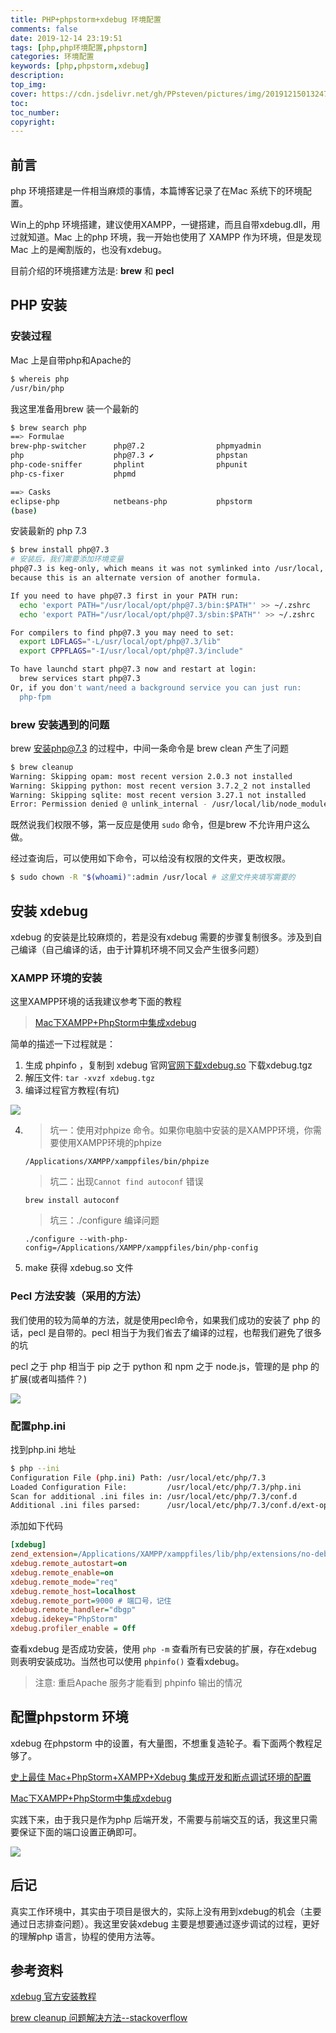 ```yaml
---
title: PHP+phpstorm+xdebug 环境配置
comments: false
date: 2019-12-14 23:19:51
tags: [php,php环境配置,phpstorm]
categories: 环境配置
keywords: [php,phpstorm,xdebug]
description:
top_img: 
cover: https://cdn.jsdelivr.net/gh/PPsteven/pictures/img/20191215013247.png
toc:
toc_number:
copyright:
---
```


## 前言
php 环境搭建是一件相当麻烦的事情，本篇博客记录了在Mac 系统下的环境配置。

Win上的php 环境搭建，建议使用XAMPP，一键搭建，而且自带xdebug.dll，用过就知道。Mac 上的php 环境，我一开始也使用了 XAMPP 作为环境，但是发现Mac 上的是阉割版的，也没有xdebug。

目前介绍的环境搭建方法是: **brew** 和 **pecl** 

<!--more-->

## PHP 安装

### 安装过程

Mac 上是自带php和Apache的

```bash
$ whereis php
/usr/bin/php
```

我这里准备用brew 装一个最新的

```bash
$ brew search php
==> Formulae
brew-php-switcher      php@7.2                phpmyadmin
php                    php@7.3 ✔              phpstan
php-code-sniffer       phplint                phpunit
php-cs-fixer           phpmd

==> Casks
eclipse-php            netbeans-php           phpstorm
(base)
```

安装最新的 php 7.3

```bash
$ brew install php@7.3
# 安装后，我们需要添加环境变量
php@7.3 is keg-only, which means it was not symlinked into /usr/local,
because this is an alternate version of another formula.

If you need to have php@7.3 first in your PATH run:
  echo 'export PATH="/usr/local/opt/php@7.3/bin:$PATH"' >> ~/.zshrc
  echo 'export PATH="/usr/local/opt/php@7.3/sbin:$PATH"' >> ~/.zshrc

For compilers to find php@7.3 you may need to set:
  export LDFLAGS="-L/usr/local/opt/php@7.3/lib"
  export CPPFLAGS="-I/usr/local/opt/php@7.3/include"

To have launchd start php@7.3 now and restart at login:
  brew services start php@7.3
Or, if you don't want/need a background service you can just run:
  php-fpm
```

### brew 安装遇到的问题

brew 安装php@7.3 的过程中，中间一条命令是 brew clean 产生了问题

```bash
$ brew cleanup
Warning: Skipping opam: most recent version 2.0.3 not installed
Warning: Skipping python: most recent version 3.7.2_2 not installed
Warning: Skipping sqlite: most recent version 3.27.1 not installed
Error: Permission denied @ unlink_internal - /usr/local/lib/node_modules/@angular/cli/node_modules/.bin/in-install
```

既然说我们权限不够，第一反应是使用 `sudo` 命令，但是brew 不允许用户这么做。

经过查询后，可以使用如下命令，可以给没有权限的文件夹，更改权限。

```bash
$ sudo chown -R "$(whoami)":admin /usr/local # 这里文件夹填写需要的
```

## 安装 xdebug

xdebug 的安装是比较麻烦的，若是没有xdebug 需要的步骤复制很多。涉及到自己编译（自己编译的话，由于计算机环境不同又会产生很多问题）

### XAMPP 环境的安装

这里XAMPP环境的话我建议参考下面的教程

> [Mac下XAMPP+PhpStorm中集成xdebug](https://www.jianshu.com/p/d60ad942aa88)

简单的描述一下过程就是：

1. 生成 phpinfo ，复制到 xdebug 官网[官网下载xdebug.so](https://link.jianshu.com/?t=https://xdebug.org/wizard.php) 下载xdebug.tgz
2. 解压文件: `tar -xvzf xdebug.tgz`
3. 编译过程官方教程(有坑)

![](https://cdn.jsdelivr.net/gh/PPsteven/pictures/img/20191215000634.png)

4. > 坑一：使用对phpize 命令。如果你电脑中安装的是XAMPP环境，你需要使用XAMPP环境的phpize

   `/Applications/XAMPP/xamppfiles/bin/phpize`

   > 坑二：出现`Cannot find autoconf` 错误 
   
   `brew install autoconf`

   > 坑三：./configure 编译问题
   
   `./configure --with-php-config=/Applications/XAMPP/xamppfiles/bin/php-config`
   
5. make 获得 xdebug.so 文件

### Pecl 方法安装（采用的方法）

我们使用的较为简单的方法，就是使用pecl命令，如果我们成功的安装了 php 的话，pecl 是自带的。pecl 相当于为我们省去了编译的过程，也帮我们避免了很多的坑

pecl 之于 php 相当于 pip 之于 python 和 npm 之于 node.js，管理的是 php 的扩展(或者叫插件？)

![](https://cdn.jsdelivr.net/gh/PPsteven/pictures/img/20191215001759.png)

### 配置php.ini

找到php.ini 地址

```bash
$ php --ini
Configuration File (php.ini) Path: /usr/local/etc/php/7.3
Loaded Configuration File:         /usr/local/etc/php/7.3/php.ini
Scan for additional .ini files in: /usr/local/etc/php/7.3/conf.d
Additional .ini files parsed:      /usr/local/etc/php/7.3/conf.d/ext-opcache.ini
```

添加如下代码

```ini
[xdebug]
zend_extension=/Applications/XAMPP/xamppfiles/lib/php/extensions/no-debug-non-zts-20160303/xdebug.so # xdebug 存放路径
xdebug.remote_autostart=on
xdebug.remote_enable=on
xdebug.remote_mode="req"
xdebug.remote_host=localhost
xdebug.remote_port=9000 # 端口号，记住
xdebug.remote_handler="dbgp"
xdebug.idekey="PhpStorm"
xdebug.profiler_enable = Off
```

查看xdebug 是否成功安装，使用 `php -m`  查看所有已安装的扩展，存在xdebug 则表明安装成功。当然也可以使用 `phpinfo()` 查看xdebug。

> 注意: 重启Apache 服务才能看到 phpinfo 输出的情况

## 配置phpstorm 环境

xdebug 在phpstorm 中的设置，有大量图，不想重复造轮子。看下面两个教程足够了。

[史上最佳 Mac+PhpStorm+XAMPP+Xdebug 集成开发和断点调试环境的配置](https://blog.csdn.net/u012338816/article/details/52243785)

[Mac下XAMPP+PhpStorm中集成xdebug](https://www.jianshu.com/p/d60ad942aa88)

实践下来，由于我只是作为php 后端开发，不需要与前端交互的话，我这里只需要保证下面的端口设置正确即可。

![](https://cdn.jsdelivr.net/gh/PPsteven/pictures/img/20191215013247.png)



## 后记

真实工作环境中，其实由于项目是很大的，实际上没有用到xdebug的机会（主要通过日志排查问题）。我这里安装xdebug 主要是想要通过逐步调试的过程，更好的理解php 语言，协程的使用方法等。

## 参考资料

[xdebug 官方安装教程](https://xdebug.org/docs/install#1)

[brew cleanup 问题解决方法--stackoverflow](https://stackoverflow.com/questions/54682876/brew-cleanup-error-permission-denied-unlink-internal) 